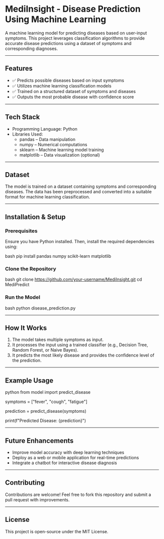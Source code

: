 # MediInsight - Disease Prediction Using Machine Learning

A machine learning model for predicting diseases based on user-input symptoms. This project leverages classification algorithms to provide accurate disease predictions using a dataset of symptoms and corresponding diagnoses.

---

## Features
- ✅ Predicts possible diseases based on input symptoms  
- ✅ Utilizes machine learning classification models  
- ✅ Trained on a structured dataset of symptoms and diseases  
- ✅ Outputs the most probable disease with confidence score  

---

## Tech Stack
- Programming Language: Python  
- Libraries Used:  
  - pandas – Data manipulation  
  - numpy – Numerical computations  
  - sklearn – Machine learning model training  
  - matplotlib – Data visualization (optional)  

---

## Dataset
The model is trained on a dataset containing symptoms and corresponding diseases. The data has been preprocessed and converted into a suitable format for machine learning classification.

---

## Installation & Setup

### Prerequisites
Ensure you have Python installed. Then, install the required dependencies using:

bash
pip install pandas numpy scikit-learn matplotlib



### Clone the Repository
bash
git clone https://github.com/your-username/MediInsight.git
cd MediPredict



### Run the Model
bash
python disease_prediction.py



---

## How It Works
1. The model takes multiple symptoms as input.  
2. It processes the input using a trained classifier (e.g., Decision Tree, Random Forest, or Naive Bayes).  
3. It predicts the most likely disease and provides the confidence level of the prediction.  

---

## Example Usage
python
from model import predict_disease

symptoms = ["fever", "cough", "fatigue"]

prediction = predict_disease(symptoms)

print(f"Predicted Disease: {prediction}")


---

## Future Enhancements
-  Improve model accuracy with deep learning techniques  
-  Deploy as a web or mobile application for real-time predictions  
-  Integrate a chatbot for interactive disease diagnosis  

---

## Contributing
Contributions are welcome! Feel free to fork this repository and submit a pull request with improvements.

---

## License
This project is open-source under the MIT License.

